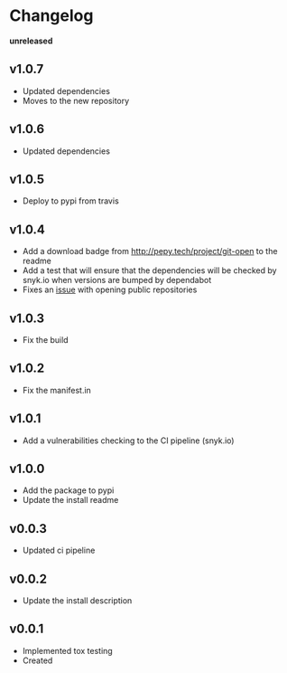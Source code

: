Changelog
=========

**unreleased**

v1.0.7
-----
- Updated dependencies
- Moves to the new repository


v1.0.6
-----
- Updated dependencies

v1.0.5
-----
- Deploy to pypi from travis

v1.0.4
-----
- Add a download badge from http://pepy.tech/project/git-open to the readme
- Add a test that will ensure that the dependencies will be checked by snyk.io
  when versions are bumped by dependabot
- Fixes an [issue](https://github.com/cfarvidson/git-open/issues/23) with opening public repositories

v1.0.3
-----
- Fix the build

v1.0.2
-----
- Fix the manifest.in

v1.0.1
-----
- Add a vulnerabilities checking to the CI pipeline (snyk.io)

v1.0.0
-----
- Add the package to pypi
- Update the install readme

v0.0.3
-----
- Updated ci pipeline 

v0.0.2
-----
- Update the install description

v0.0.1
-----
* Implemented tox testing
* Created
